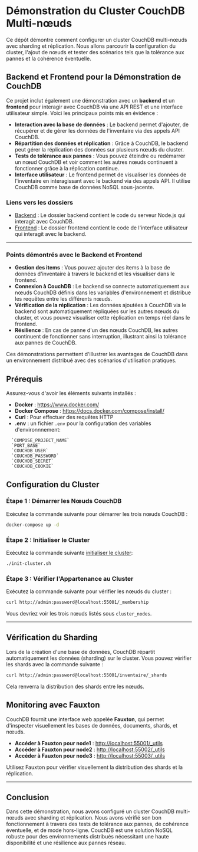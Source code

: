 
# Démonstration du Cluster CouchDB Multi-nœuds

Ce dépôt démontre comment configurer un cluster CouchDB multi-nœuds avec sharding et réplication.
Nous allons parcourir la configuration du cluster, l'ajout de nœuds et tester des scénarios tels que la tolérance aux pannes et la cohérence éventuelle.

## Backend et Frontend pour la Démonstration de CouchDB

Ce projet inclut également une démonstration avec un **backend** et un **frontend** pour interagir avec CouchDB via une API REST et une interface utilisateur simple. Voici les principaux points mis en évidence :

- **Interaction avec la base de données** : Le backend permet d'ajouter, de récupérer et de gérer les données de l'inventaire via des appels API CouchDB.
- **Répartition des données et réplication** : Grâce à CouchDB, le backend peut gérer la réplication des données sur plusieurs nœuds du cluster.
- **Tests de tolérance aux pannes** : Vous pouvez éteindre ou redémarrer un nœud CouchDB et voir comment les autres nœuds continuent à fonctionner grâce à la réplication continue.
- **Interface utilisateur** : Le frontend permet de visualiser les données de l'inventaire en interagissant avec le backend via des appels API. Il utilise CouchDB comme base de données NoSQL sous-jacente.

### Liens vers les dossiers

- [Backend](./backend) : Le dossier backend contient le code du serveur Node.js qui interagit avec CouchDB.
- [Frontend](./frontend) : Le dossier frontend contient le code de l'interface utilisateur qui interagit avec le backend.

---

### Points démontrés avec le Backend et Frontend

- **Gestion des items** : Vous pouvez ajouter des items à la base de données d'inventaire à travers le backend et les visualiser dans le frontend.
- **Connexion à CouchDB** : Le backend se connecte automatiquement aux nœuds CouchDB définis dans les variables d'environnement et distribue les requêtes entre les différents nœuds.
- **Vérification de la réplication** : Les données ajoutées à CouchDB via le backend sont automatiquement répliquées sur les autres nœuds du cluster, et vous pouvez visualiser cette réplication en temps réel dans le frontend.
- **Résilience** : En cas de panne d'un des nœuds CouchDB, les autres continuent de fonctionner sans interruption, illustrant ainsi la tolérance aux pannes de CouchDB.

Ces démonstrations permettent d'illustrer les avantages de CouchDB dans un environnement distribué avec des scénarios d'utilisation pratiques.

## Prérequis

Assurez-vous d'avoir les éléments suivants installés :
- **Docker** : https://www.docker.com/
- **Docker Compose** : https://docs.docker.com/compose/install/
- **Curl** : Pour effectuer des requêtes HTTP
- **.env** : un fichier `.env` pour la configuration des variables d'environnnement:
```env
  `COMPOSE_PROJECT_NAME`
  `PORT_BASE`
  `COUCHDB_USER`
  `COUCHDB_PASSWORD`
  `COUCHDB_SECRET`
  `COUCHDB_COOKIE`
```

## Configuration du Cluster

### Étape 1 : Démarrer les Nœuds CouchDB

Exécutez la commande suivante pour démarrer les trois nœuds CouchDB :

```bash
docker-compose up -d
```

### Étape 2 : Initialiser le Cluster

Exécutez la commande suivante [initialiser le cluster](./init-cluster-doc.md):

```bash
./init-cluster.sh
```

### Étape 3 : Vérifier l'Appartenance au Cluster

Exécutez la commande suivante pour vérifier les nœuds du cluster :

```bash
curl http://admin:password@localhost:55001/_membership
```

Vous devriez voir les trois nœuds listés sous `cluster_nodes`.

---

## Vérification du Sharding

Lors de la création d'une base de données, CouchDB répartit automatiquement les données (sharding) sur le cluster. Vous pouvez vérifier les shards avec la commande suivante :

```bash
curl http://admin:password@localhost:55001/inventaire/_shards
```

Cela renverra la distribution des shards entre les nœuds.

## Monitoring avec Fauxton

CouchDB fournit une interface web appelée **Fauxton**, qui permet d'inspecter visuellement les bases de données, documents, shards, et nœuds.

- **Accéder à Fauxton pour node1** : [http://localhost:55001/_utils](http://localhost:55001/_utils)
- **Accéder à Fauxton pour node2** : [http://localhost:55002/_utils](http://localhost:55002/_utils)
- **Accéder à Fauxton pour node3** : [http://localhost:55003/_utils](http://localhost:55003/_utils)

Utilisez Fauxton pour vérifier visuellement la distribution des shards et la réplication.

---

## Conclusion

Dans cette démonstration, nous avons configuré un cluster CouchDB multi-nœuds avec sharding et réplication. Nous avons vérifié son bon fonctionnement à travers des tests de tolérance aux pannes, de cohérence éventuelle, et de mode hors-ligne. CouchDB est une solution NoSQL robuste pour des environnements distribués nécessitant une haute disponibilité et une résilience aux pannes réseau.
